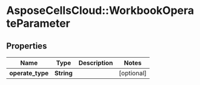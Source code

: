# AsposeCellsCloud::WorkbookOperateParameter

## Properties
Name | Type | Description | Notes
------------ | ------------- | ------------- | -------------
**operate_type** | **String** |  | [optional] 


